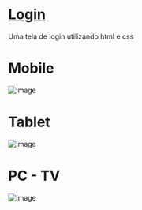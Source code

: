 # <a href='https://fhugomendes.github.io/Login/index.html' target='_blank'>Login</a>

Uma tela de login utilizando html e css


# Mobile

![image](https://user-images.githubusercontent.com/88986695/218801964-024f2555-f178-416e-b55c-5eb4411a7b90.png)


# Tablet

![image](https://user-images.githubusercontent.com/88986695/218802181-8dfdd120-f658-4441-8913-9fc9119eb16f.png)


# PC - TV

![image](https://user-images.githubusercontent.com/88986695/218802461-fc66b6f4-e6b5-4388-a807-62acf06c0d58.png)
